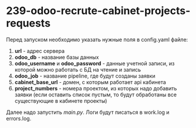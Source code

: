 # 239-odoo-recrute-cabinet-projects-requests


Перед запуском необходимо указать нужные поля в config.yaml файле:
1. **url** - адрес сервера
2. **odoo_db** - название базы данных
3. **odoo_username** и **odoo_password** - данные учетной записи, из которой можно работать с БД на чтение и запись
4. **odoo_job** - название pipeline, где будут созданы заявки
5. **cabinet_base_url** - домен, с которым работает api кабинета
6. **project_numbers** - номера проектом, из которых надо добавить заявки (если оставить список пустым, то будут обработаны все существующие в кабинете проекты)

Далее надо запустить *main.py*. Логи будут писаться в work.log и errors.log.
